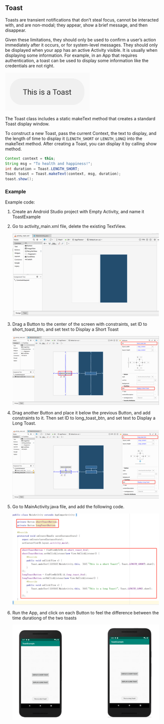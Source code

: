 ## Toast

Toasts are transient notifications that don’t steal focus, cannot be interacted with, and are non-modal; they appear, show a brief message, and then disappear. 

Given these limitations, they should only be used to confirm a user’s action immediately after it occurs, or for system-level messages. They should only be displayed when your app has an active Activity visible. It is usually when displaying some information. For example, in an App that requires authentication, a toast can be used to display some information like the credentials are not right.

 ![](https://raw.githubusercontent.com/fwangyt/Android-App-Dev-1/master/13/Toast/img_01.png)



The Toast class includes a static makeText method that creates a standard Toast display window.

To construct a new Toast, pass the current Context, the text to display, and the length of time to display it (```LENGTH_SHORT``` or ```LENGTH_LONG```) into the makeText method. After creating a Toast, you can display it by calling show method.

``` java
Context context = this;
String msg = "To health and happiness!";
int duration = Toast.LENGTH_SHORT;
Toast toast = Toast.makeText(context, msg, duration);
toast.show();
```



### Example

Example code: 



1.  Create an Android Studio project with Empty Activity, and name it ToastExample

2.  Go to activity_main.xml file, delete the existing TextView.

    ![](https://raw.githubusercontent.com/fwangyt/Android-App-Dev-1/master/13/Toast/img_02.png)

3.  Drag a Button to the center of the screen with constraints, set ID to short_toast_btn, and set text to Display a Short Toast

    ![](https://raw.githubusercontent.com/fwangyt/Android-App-Dev-1/master/13/Toast/img_03.png)

4.  Drag another Button and place it below the previous Button, and add constraints to it. Then set ID to long_toast_btn, and set text to Display a Long Toast.

    ![](https://raw.githubusercontent.com/fwangyt/Android-App-Dev-1/master/13/Toast/img_04.png)

5.  Go to MainActivity.java file, and add the following code.

    ![](https://raw.githubusercontent.com/fwangyt/Android-App-Dev-1/master/13/Toast/img_05.png)

6.  Run the App, and click on each Button to feel the difference between the time durationg of the two toasts

    ![](https://raw.githubusercontent.com/fwangyt/Android-App-Dev-1/master/13/Toast/img_06.png)